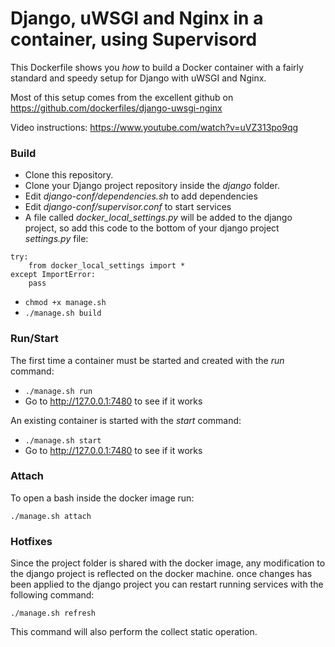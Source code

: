 # Django, uWSGI and Nginx in a container, using Supervisord

This Dockerfile shows you *how* to build a Docker container with a fairly standard
and speedy setup for Django with uWSGI and Nginx.

Most of this setup comes from the excellent github on 
https://github.com/dockerfiles/django-uwsgi-nginx

Video instructions: https://www.youtube.com/watch?v=uVZ313po9qg


### Build

* Clone this repository.
* Clone your Django project repository inside the *django* folder.
* Edit *django-conf/dependencies.sh* to add dependencies
* Edit *django-conf/supervisor.conf* to start services
* A file called *docker_local_settings.py* will be added to the django project, so add this code to the bottom of your django project *settings.py* file:
```
try:
    from docker_local_settings import *
except ImportError:
    pass
```
* `chmod +x manage.sh`
* `./manage.sh build`


### Run/Start

The first time a container must be started and created with the *run* command:
* `./manage.sh run`
* Go to http://127.0.0.1:7480 to see if it works

An existing container is started with the *start* command:
* `./manage.sh start`
* Go to http://127.0.0.1:7480 to see if it works

### Attach

To open a bash inside the docker image run:
```
./manage.sh attach
```


### Hotfixes

Since the project folder is shared with the docker image, any modification to the django project is reflected on the docker machine. once changes has been applied to the django project you can restart running services with the following command:
```
./manage.sh refresh
```
This command will also perform the collect static operation.
